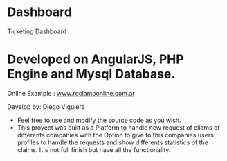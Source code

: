 # Dashboard
Ticketing Dashboard

# Developed on AngularJS, PHP Engine and Mysql Database.

Online Example : www.reclamoonline.com.ar

Develop by:  Diego Viquiera

- Feel free to use and modify the source code as you wish.
- This proyect was built as a Platform to handle new request of cliams of differents companies with the Option to give to this companies users profiles to handle the requests and show differents statistics of the claims.
It´s not full finish but have all the functionality.


